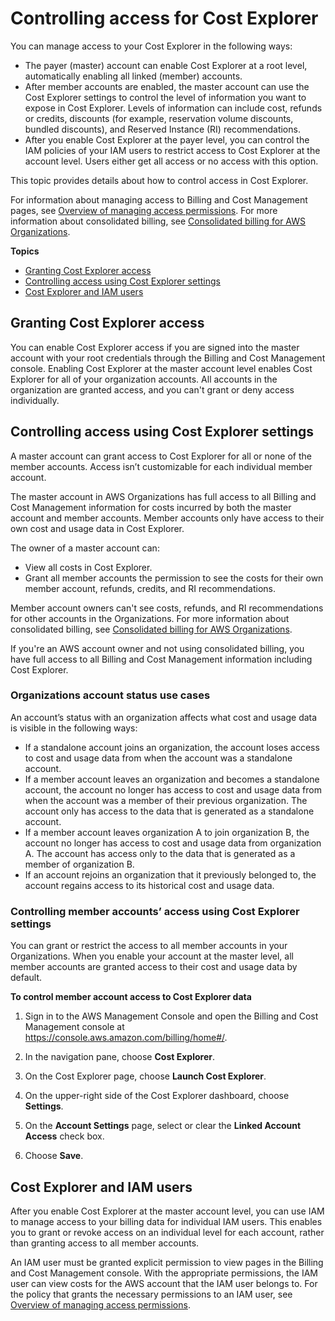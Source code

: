 # Controlling access for Cost Explorer<a name="ce-access"></a>

You can manage access to your Cost Explorer in the following ways:
+ The payer \(master\) account can enable Cost Explorer at a root level, automatically enabling all linked \(member\) accounts\.
+ After member accounts are enabled, the master account can use the Cost Explorer settings to control the level of information you want to expose in Cost Explorer\. Levels of information can include cost, refunds or credits, discounts \(for example, reservation volume discounts, bundled discounts\), and Reserved Instance \(RI\) recommendations\.
+ After you enable Cost Explorer at the payer level, you can control the IAM policies of your IAM users to restrict access to Cost Explorer at the account level\. Users either get all access or no access with this option\.

This topic provides details about how to control access in Cost Explorer\.

For information about managing access to Billing and Cost Management pages, see [Overview of managing access permissions](control-access-billing.md)\. For more information about consolidated billing, see [Consolidated billing for AWS Organizations](consolidated-billing.md)\.

**Topics**
+ [Granting Cost Explorer access](#grant-ce-access)
+ [Controlling access using Cost Explorer settings](#ce-controlling-access)
+ [Cost Explorer and IAM users](#ce-iam-users)

## Granting Cost Explorer access<a name="grant-ce-access"></a>

You can enable Cost Explorer access if you are signed into the master account with your root credentials through the Billing and Cost Management console\. Enabling Cost Explorer at the master account level enables Cost Explorer for all of your organization accounts\. All accounts in the organization are granted access, and you can't grant or deny access individually\.

## Controlling access using Cost Explorer settings<a name="ce-controlling-access"></a>

A master account can grant access to Cost Explorer for all or none of the member accounts\. Access isn’t customizable for each individual member account\.

The master account in AWS Organizations has full access to all Billing and Cost Management information for costs incurred by both the master account and member accounts\. Member accounts only have access to their own cost and usage data in Cost Explorer\.

The owner of a master account can:
+ View all costs in Cost Explorer\.
+ Grant all member accounts the permission to see the costs for their own member account, refunds, credits, and RI recommendations\.

Member account owners can't see costs, refunds, and RI recommendations for other accounts in the Organizations\. For more information about consolidated billing, see [Consolidated billing for AWS Organizations](consolidated-billing.md)\.

If you're an AWS account owner and not using consolidated billing, you have full access to all Billing and Cost Management information including Cost Explorer\.

### Organizations account status use cases<a name="ce-ao-usecases"></a>

An account’s status with an organization affects what cost and usage data is visible in the following ways:
+ If a standalone account joins an organization, the account loses access to cost and usage data from when the account was a standalone account\.
+ If a member account leaves an organization and becomes a standalone account, the account no longer has access to cost and usage data from when the account was a member of their previous organization\. The account only has access to the data that is generated as a standalone account\.
+ If a member account leaves organization A to join organization B, the account no longer has access to cost and usage data from organization A\. The account has access only to the data that is generated as a member of organization B\.
+ If an account rejoins an organization that it previously belonged to, the account regains access to its historical cost and usage data\.

### Controlling member accounts’ access using Cost Explorer settings<a name="ce-controlling-member-settings"></a>

You can grant or restrict the access to all member accounts in your Organizations\. When you enable your account at the master level, all member accounts are granted access to their cost and usage data by default\.<a name="control-members-access"></a>

**To control member account access to Cost Explorer data**

1. Sign in to the AWS Management Console and open the Billing and Cost Management console at [https://console\.aws\.amazon\.com/billing/home\#/](https://console.aws.amazon.com/billing/home)\.

1. In the navigation pane, choose **Cost Explorer**\.

1. On the Cost Explorer page, choose **Launch Cost Explorer**\.

1. On the upper\-right side of the Cost Explorer dashboard, choose **Settings**\.

1. On the **Account Settings** page, select or clear the **Linked Account Access** check box\.

1. Choose **Save**\.

## Cost Explorer and IAM users<a name="ce-iam-users"></a>

After you enable Cost Explorer at the master account level, you can use IAM to manage access to your billing data for individual IAM users\. This enables you to grant or revoke access on an individual level for each account, rather than granting access to all member accounts\.

An IAM user must be granted explicit permission to view pages in the Billing and Cost Management console\. With the appropriate permissions, the IAM user can view costs for the AWS account that the IAM user belongs to\. For the policy that grants the necessary permissions to an IAM user, see [Overview of managing access permissions](control-access-billing.md)\. 